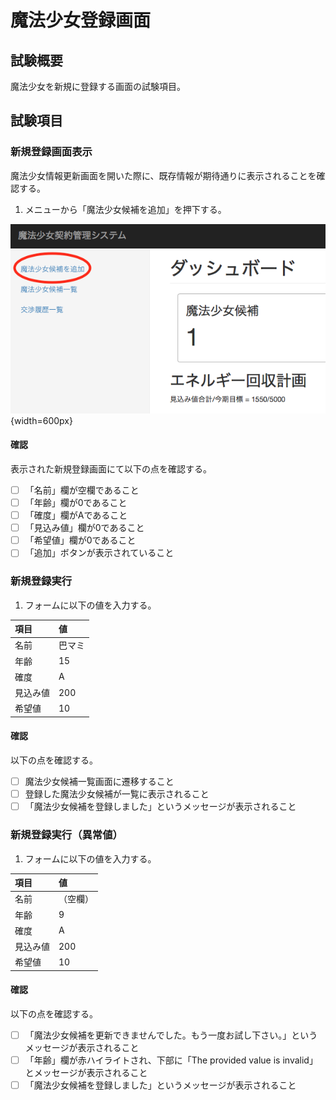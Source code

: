 # 魔法少女登録画面

## 試験概要

魔法少女を新規に登録する画面の試験項目。

## 試験項目

### 新規登録画面表示

魔法少女情報更新画面を開いた際に、既存情報が期待通りに表示されることを確認する。

1. メニューから「魔法少女候補を追加」を押下する。

![魔法少女登録画面（新規）](images/040_parsons_add.png){width=600px}

#### 確認

表示された新規登録画面にて以下の点を確認する。

- [ ] 「名前」欄が空欄であること
- [ ] 「年齢」欄が0であること
- [ ] 「確度」欄がAであること
- [ ] 「見込み値」欄が0であること
- [ ] 「希望値」欄が0であること
- [ ] 「追加」ボタンが表示されていること

### 新規登録実行

1. フォームに以下の値を入力する。

| 項目     | 値     |
|:---------|:-------|
| 名前     | 巴マミ |
| 年齢     | 15     |
| 確度     | A      |
| 見込み値 | 200    |
| 希望値   | 10     |

#### 確認

以下の点を確認する。

- [ ] 魔法少女候補一覧画面に遷移すること
- [ ] 登録した魔法少女候補が一覧に表示されること
- [ ] 「魔法少女候補を登録しました」というメッセージが表示されること

### 新規登録実行（異常値）

1. フォームに以下の値を入力する。

| 項目     | 値       |
|:---------|:---------|
| 名前     | （空欄） |
| 年齢     | 9        |
| 確度     | A        |
| 見込み値 | 200      |
| 希望値   | 10       |

#### 確認

以下の点を確認する。

- [ ] 「魔法少女候補を更新できませんでした。もう一度お試し下さい。」というメッセージが表示されること
- [ ] 「年齢」欄が赤ハイライトされ、下部に「The provided value is invalid」とメッセージが表示されること
- [ ] 「魔法少女候補を登録しました」というメッセージが表示されること
